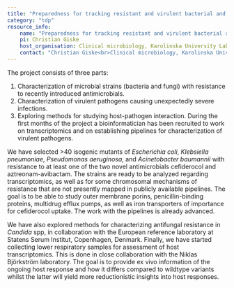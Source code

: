 ```yaml
---
title: "Preparedness for tracking resistant and virulent bacterial and fungal pathogens (TRACK-PATH)"
category: "tdp"
resource_info:
    name: "Preparedness for tracking resistant and virulent bacterial and fungal pathogens (TRACK-PATH)"
    pi: Christian Giske
    host_organisation: Clinical microbiology, Karolinska University Laboratory and Department of Laboratory medicine, Karolinska Institutet
    contact: "Christian Giske<br>Clinical microbiology, Karolinska University Laboratory and Department of Laboratory medicine, Karolinska Institutet<br>Email: [Christian.giske@ki.se](mailto:Christian.giske@ki.se)"
---
```


The project consists of three parts:

1. Characterization of microbial strains (bacteria and fungi) with resistance to recently introduced antimicrobials.
2. Characterization of virulent pathogens causing unexpectedly severe infections.
3. Exploring methods for studying host-pathogen interaction. During the first months of the project a bioinformatician has been recruited to work on transcriptomics and on establishing pipelines for characterization of virulent pathogens.

We have selected >40 isogenic mutants of *Escherichia coli*, *Klebsiella pneumoniae*, *Pseudomonas aeruginosa*, and *Acinetobacter baumannii* with resistance to at least one of the two novel antimicrobials cefiderocol and aztreonam-avibactam.  The strains are ready to be analyzed regarding transcriptomics, as well as for some chromosomal mechanisms of resistance that are not presently mapped in publicly available pipelines. The goal is to be able to study outer membrane porins, penicillin-binding proteins, multidrug efflux pumps, as well as iron transporters of importance for cefiderocol uptake. The work with the pipelines is already advanced.

We have also explored methods for characterizing antifungal resistance in *Candida* spp, in collaboration with the European reference laboratory at Statens Serum Institut, Copenhagen, Denmark. Finally, we have started collecting lower respiratory samples for assessment of host transcriptomics. This is done in close collaboration with the Niklas Björkström laboratory. The goal is to provide ex vivo information of the ongoing host response and how it differs compared to wildtype variants whilst the latter will yield more reductionistic insights into host responses.
